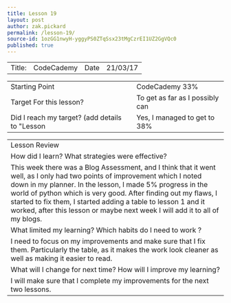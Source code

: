 ```yaml
---
title: Lesson 19
layout: post
author: zak.pickard
permalink: /lesson-19/
source-id: 1ozGG1nwyH-yggyPS0ZTqSsx23tMgCzrEI1UZ2GgVQc0
published: true
---
```

<table>
  <tr>
    <td>Title:</td>
    <td>CodeCademy</td>
    <td>Date</td>
    <td>21/03/17</td>
  </tr>
</table>


<table>
  <tr>
    <td>Starting Point</td>
    <td>CodeCademy 33%</td>
  </tr>
  <tr>
    <td>Target For this lesson?</td>
    <td>To get as far as I possibly can</td>
  </tr>
  <tr>
    <td>Did I reach my target? 
(add details to "Lesson </td>
    <td>Yes, I managed to get to 38%</td>
  </tr>
</table>


<table>
  <tr>
    <td>Lesson Review</td>
  </tr>
  <tr>
    <td>How did I learn? What strategies were effective?</td>
  </tr>
  <tr>
    <td>This week there was a Blog Assessment, and I think that it went well, as I only had two points of improvement which I noted down in my planner. In the lesson, I made 5% progress in the world of python which is very good. After finding out my flaws, I started to fix them, I started adding a table to lesson 1 and it worked, after this lesson or maybe next week I will add it to all of my blogs.</td>
  </tr>
  <tr>
    <td>What limited my learning? Which habits do I need to work ?</td>
  </tr>
  <tr>
    <td>I need to focus on my improvements and make sure that I fix them. Particularly the table, as it makes the work look cleaner as well as making it easier to read.</td>
  </tr>
  <tr>
    <td>What will I change for next time? How will I improve my learning?</td>
  </tr>
  <tr>
    <td>I will make sure that I complete my improvements for the next two lessons.</td>
  </tr>
</table>



